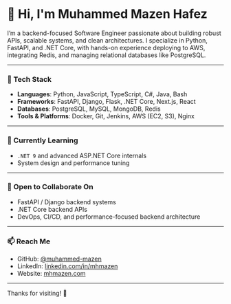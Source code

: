 # 👋 Hi, I'm Muhammed Mazen Hafez

I’m a backend-focused Software Engineer passionate about building robust APIs, scalable systems, and clean architectures. I specialize in Python, FastAPI, and .NET Core, with hands-on experience deploying to AWS, integrating Redis, and managing relational databases like PostgreSQL.

---

### 🔧 Tech Stack
- **Languages**: Python, JavaScript, TypeScript, C#, Java, Bash
- **Frameworks**: FastAPI, Django, Flask, .NET Core, Next.js, React
- **Databases**: PostgreSQL, MySQL, MongoDB, Redis
- **Tools & Platforms**: Docker, Git, Jenkins, AWS (EC2, S3), Nginx

---

### 🚀 Currently Learning
- `.NET 9` and advanced ASP.NET Core internals
- System design and performance tuning

---

### 🤝 Open to Collaborate On
- FastAPI / Django backend systems  
- .NET Core backend APIs  
- DevOps, CI/CD, and performance-focused backend architecture

---

### 📫 Reach Me
- GitHub: [@muhammed-mazen](https://github.com/muhammed-mazen)
- LinkedIn: [linkedin.com/in/mhmazen](https://www.linkedin.com/in/mhmazen)
- Website: [mhmazen.com](https://mhmazen.com)

---

Thanks for visiting! 🌟
